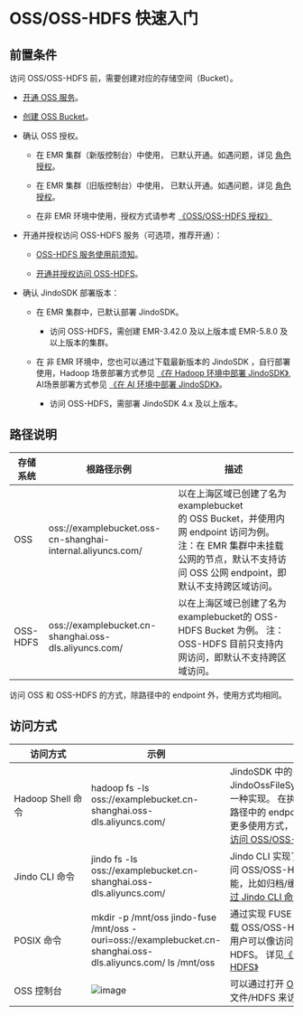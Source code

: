 # OSS/OSS-HDFS 快速入门

## 前置条件

访问 OSS/OSS-HDFS 前，需要创建对应的存储空间（Bucket）。

*   [开通 OSS 服务](https://help.aliyun.com/document_detail/31884.html)。
    
*   [创建 OSS Bucket](https://www.alibabacloud.com/help/zh/object-storage-service/latest/oss-console-create-buckets)。 
    
*   确认 OSS 授权。
    
    *   在 EMR 集群（新版控制台）中使用， 已默认开通。如遇问题，详见 [角色授权](https://help.aliyun.com/document_detail/379951.html)。
        
    *   在 EMR 集群（旧版控制台）中使用， 已默认开通。如遇问题，详见 [角色授权](https://help.aliyun.com/document_detail/28072.html)。
        
    *   在非 EMR 环境中使用，授权方式请参考 [《OSS/OSS-HDFS 授权》](./oss_ram_policy.md)
    
*   开通并授权访问 OSS-HDFS 服务（可选项，推荐开通）：
    
    *   [OSS-HDFS 服务使用前须知](https://www.alibabacloud.com/help/zh/object-storage-service/latest/usage-instructions-of-oss-hdfs)。
        
    *   [开通并授权访问 OSS-HDFS](https://help.aliyun.com/document_detail/419505.html)。
    
*   确认 JindoSDK 部署版本：
    
    *   在 EMR 集群中，已默认部署 JindoSDK。
        
        *   访问 OSS-HDFS，需创建 EMR-3.42.0 及以上版本或 EMR-5.8.0 及以上版本的集群。
        
    *   在 非 EMR 环境中，您也可以通过下载最新版本的 JindoSDK ，自行部署使用，Hadoop 场景部署方式参见 [《在 Hadoop 环境中部署 JindoSDK》](/docs/user/jindosdk/jindosdk_deployment_hadoop.md), AI场景部署方式参见 [《在 AI 环境中部署 JindoSDK》](/docs/user/jindosdk/jindosdk_deployment_ai.md)。
        
        *   访问 OSS-HDFS，需部署 JindoSDK 4.x 及以上版本。
            

## 路径说明

|  存储系统  |  根路径示例  |  描述  |
| --- | --- | --- |
|  OSS  |  oss://examplebucket.oss-cn-shanghai-internal.aliyuncs.com/  |  以在上海区域已创建了名为examplebucket的 OSS Bucket，并使用内网 endpoint 访问为例。 注：在 EMR 集群中未挂载公网的节点，默认不支持访问 OSS 公网 endpoint，即默认不支持跨区域访问。  |
|  OSS-HDFS  |  oss://examplebucket.cn-shanghai.oss-dls.aliyuncs.com/  |  以在上海区域已创建了名为examplebucket的 OSS-HDFS Bucket 为例。 注：OSS-HDFS 目前只支持内网访问，即默认不支持跨区域访问。  |

访问 OSS 和 OSS-HDFS 的方式，除路径中的 endpoint 外，使用方式均相同。

## 访问方式

|  访问方式  |  示例  |  描述  |
| --- | --- | --- |
|  Hadoop Shell 命令  |      hadoop fs -ls oss://examplebucket.cn-shanghai.oss-dls.aliyuncs.com/  |  JindoSDK 中的JindoOssFileSystem 是 Hadoop FileSystem 的一种实现。 在执行 Hadoop Shell 可以通过识别路径中的 endpoint 来访问 OSS/OSS-HDFS。 更多使用方式，详见 [《通过 Hadoop Shell 命令访问 OSS/OSS-HDFS》](./usages/oss_hadoop_shell.md)  |
|  Jindo CLI 命令  |      jindo fs -ls oss://examplebucket.cn-shanghai.oss-dls.aliyuncs.com/  |  Jindo CLI 实现了类似 Hadoop Shell 的方式来访问 OSS/OSS-HDFS。 此外，还支持了更多的功能，比如归档/缓存/错误分析等。详见 [《通过 Jindo CLI 命令访问 OSS/OSS-HDFS》](./usages/oss_jindo_cli.md)  |
|  POSIX 命令  |      mkdir -p /mnt/oss     jindo-fuse /mnt/oss -ouri=oss://examplebucket.cn-shanghai.oss-dls.aliyuncs.com/     ls /mnt/oss  |  通过实现 FUSE API，jindo-fuse 可以通过挂载 OSS/OSS-HDFS 路径到本地路径的方式，使用户可以像访问本地文件一样访问 OSS/OSS-HDFS。 详见[《通过 POSIX 访问 OSS/OSS-HDFS》](./usages/oss_posix.md)  |
|  OSS 控制台  |  ![image](https://alidocs.oss-accelerate.aliyuncs.com/res/AmPdnp5J3dDpqw98/img/92a7fe0e-28fd-44fa-bf78-9af8155636d0.png)  |  可以通过打开 [OSS 控制台](https://oss.console.aliyun.com/) -> 文件列表 -> OSS文件/HDFS 来访问 OSS/OSS-HDFS  |